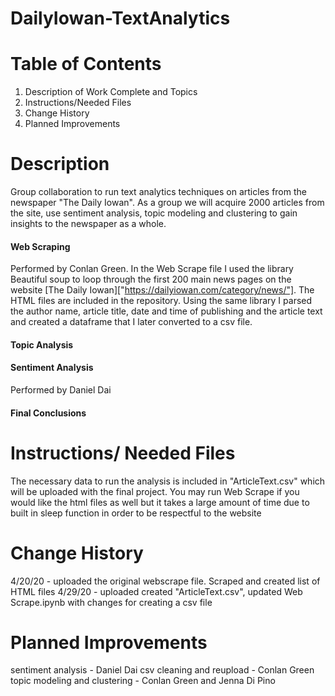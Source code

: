 # DailyIowan-TextAnalytics


# Table of Contents
  1. Description of Work Complete and Topics
  2. Instructions/Needed Files
  3. Change History
  4. Planned Improvements

# Description 
Group collaboration to run text analytics techniques on articles from the newspaper "The Daily Iowan". As a group we will acquire 2000 articles from the site, use sentiment analysis, topic modeling and clustering to gain insights to the newspaper as a whole.

#### Web Scraping
Performed by Conlan Green. In the Web Scrape file I used the library Beautiful soup to loop through the first 200 main news pages on the website [The Daily Iowan]["https://dailyiowan.com/category/news/"]. The HTML files are included in the repository. Using the same library I parsed the author name, article title, date and time of publishing and the article text and created a dataframe that I later converted to a csv file.

#### Topic Analysis 

#### Sentiment Analysis 
Performed by Daniel Dai

#### Final Conclusions



# Instructions/ Needed Files
The necessary data to run the analysis is included in "ArticleText.csv" which will be uploaded with the final project. You may run Web Scrape if you would like the html files as well but it takes a large amount of time due to built in sleep function in order to be respectful to the website


# Change History 

4/20/20 - uploaded the original webscrape file. Scraped and created list of HTML files
4/29/20 - uploaded created "ArticleText.csv", updated Web Scrape.ipynb with changes for creating a csv file

# Planned Improvements
sentiment analysis - Daniel Dai
csv cleaning and reupload - Conlan Green
topic modeling and clustering - Conlan Green and Jenna Di Pino
